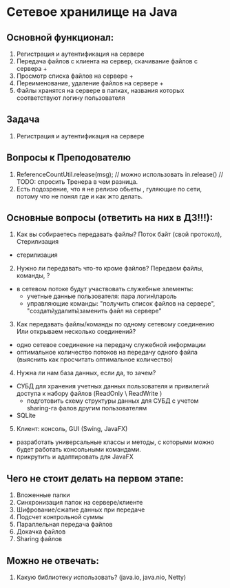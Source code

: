 # Сетевое хранилище на Java

## Основной функционал:
1. Регистрация и аутентификация на сервере
2. Передача файлов с клиента на сервер, скачивание файлов с сервера + 
3. Просмотр списка файлов на сервере +
4. Переименование, удаление файлов на сервере + 
5. Файлы хранятся на сервере в папках, названия которых соответствуют логину пользователя

## Задача
1. Регистрация и аутентификация на сервере

## Вопросы к Преподователю
1. ReferenceCountUtil.release(msg); // можно использовать in.release() // TODO: спросить Тренера в чем разница.
2. Есть подозрение, что я не релизю обьеты , гуляющие по сети, потому что не понял где и как жто делать. 


## Основные вопросы (ответить на них в ДЗ!!!):
1. Как вы собираетесь передавать файлы?
Поток байт (свой протокол), Стерилизация
- стерилизация
2. Нужно ли передавать что-то кроме файлов? Передаем файлы, команды, ?
- в сетевом потоке будут участвовать служебные элементы: 
    - учетные данные пользователя: пара логин\пароль
    - управляющие команды: "получить список файлов на сервере", "создать\удалить\заменить файл на сервере" 
3. Как передавать файлы/команды по одному сетевому соединению Или открываем несколько соединений? 
- одно сетевое соединение на передачу служебной информации
- оптимальное количество потоков на передачу одного файла (выяснить как просчитать оптимальное количество)
4. Нужна ли нам база данных, если да, то зачем?
- СУБД для хранения учетных данных пользователя и привилегий доступа к набору файлов (ReadOnly \ ReadWrite )
    - подготовить схему структуры данных для СУБД с учетом sharing-га фалов другим пользователям  
- SQLite
5. Клиент: консоль, GUI (Swing, JavaFX)
- разработать универсальные классы и методы, с которыми можно будет работать консольными командами.
- прикрутить и адаптировать для JavaFX

## Чего не стоит делать на первом этапе:
1. Вложенные папки
2. Синхронизация папок на сервере/клиенте
3. Шифрование/сжатие данных при передаче
4. Подсчет контрольной суммы
5. Параллельная передача файлов
6. Докачка файлов
7. Sharing файлов

## Можно не отвечать:
1. Какую библиотеку использовать? (java.io, java.nio, Netty)